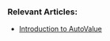 ### Relevant Articles:
- [Introduction to AutoValue](http://www.nklkarthi.com/introduction-to-autovalue)
